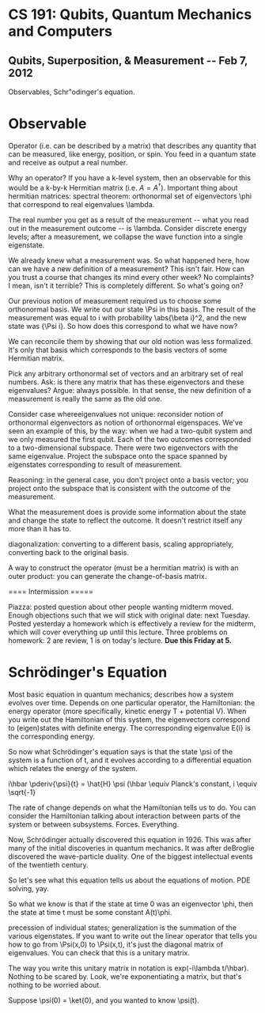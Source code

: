 CS 191: Qubits, Quantum Mechanics and Computers
===============================================
Qubits, Superposition, & Measurement -- Feb 7, 2012
---------------------------------------------------

Observables, Schr\"odinger's equation.

Observable
==========

Operator (i.e. can be described by a matrix) that describes any quantity
that can be measured, like energy, position, or spin. You feed in a quantum
state and receive as output a real number.

Why an operator? If you have a k-level system, then an observable for this
would be a k-by-k Hermitian matrix (i.e. $A = A^\dag$). Important thing
about hermitian matrices: spectral theorem: orthonormal set of eigenvectors
\phi that correspond to real eigenvalues \lambda.

The real number you get as a result of the measurement -- what you read out
in the measurement outcome -- is \lambda. Consider discrete energy levels;
after a measurement, we collapse the wave function into a single
eigenstate.

We already knew what a measurement was. So what happened here, how can we
have a new definition of a measurement? This isn't fair. How can you trust
a course that changes its mind every other week? No complaints? I mean,
isn't it terrible? This is completely different. So what's going on?

Our previous notion of measurement required us to choose some orthonormal
basis. We write out our state \Psi in this basis. The result of the
measurement was equal to i with probability \abs{\beta i}^2, and the new
state was {\Psi i}. So how does this correspond to what we have now?

We can reconcile them by showing that our old notion was less
formalized. It's only that basis which corresponds to the basis vectors of
some Hermitian matrix.

Pick any arbitrary orthonormal set of vectors and an arbitrary set of real
numbers. Ask: is there any matrix that has these eigenvectors and these
eigenvalues? Argue: always possible. In that sense, the new definition of a
measurement is really the same as the old one.

Consider case whereeigenvalues not unique: reconsider notion of orthonormal
eigenvectors as notion of orthonormal eigenspaces. We've seen an example of
this, by the way: when we had a two-qubit system and we only measured the
first qubit. Each of the two outcomes corresponded to a two-dimensional
subspace. There were two eigenvectors with the same eigenvalue. Project the
subspace onto the space spanned by eigenstates corresponding to result of
measurement.

Reasoning: in the general case, you don't project onto a basis vector; you
project onto the subspace that is consistent with the outcome of the
measurement.

What the measurement does is provide some information about the state and
change the state to reflect the outcome. It doesn't restrict itself any
more than it has to.

diagonalization: converting to a different basis, scaling appropriately,
converting back to the original basis.

A way to construct the operator (must be a hermitian matrix) is with an
outer product: you can generate the change-of-basis matrix.

==== Intermission =====

Piazza: posted question about other people wanting midterm moved. Enough
objections such that we will stick with original date: next Tuesday. Posted
yesterday a homework which is effectively a review for the midterm, which
will cover everything up until this lecture. Three problems on homework: 2
are review, 1 is on today's lecture. **Due this Friday at 5.**

Schrödinger's Equation
======================

Most basic equation in quantum mechanics; describes how a system evolves
over time. Depends on one particular operator, the Hamiltonian: the energy
operator (more specifically, kinetic energy T + potential V). When you
write out the Hamiltonian of this system, the eigenvectors correspond to
(eigen)states with definite energy. The corresponding eigenvalue E{i} is
the corresponding energy.

So now what Schrödinger's equation says is that the state \psi of the
system is a function of t, and it evolves according to a differential
equation which relates the energy of the system.

i\hbar \pderiv{\psi}{t} = \hat{H} \psi
(\hbar \equiv Planck's constant, i \equiv \sqrt{-1}

The rate of change depends on what the Hamiltonian tells us to do. You can
consider the Hamiltonian talking about interaction between parts of the
system or between subsystems. Forces. Everything.

Now, Schrödinger actually discovered this equation in 1926. This was after
many of the initial discoveries in quantum mechanics. It was after
deBroglie discovered the wave-particle duality. One of the biggest
intellectual events of the twentieth century.

So let's see what this equation tells us about the equations of motion. PDE
solving, yay.

So what we know is that if the state at time 0 was an eigenvector \phi,
then the state at time t must be some constant A(t)\phi.

precession of individual states; generalization is the summation of the
various eigenstates. If you want to write out the linear operator that
tells you how to go from \Psi(x,0) to \Psi(x,t), it's just the diagonal
matrix of eigenvalues. You can check that this is a unitary matrix.

The way you write this unitary matrix in notation is exp(-i\lambda
t/\hbar). Nothing to be scared by. Look, we're exponentiating a matrix, but
that's nothing to be worried about.

Suppose \psi(0) = \ket{0}, and you wanted to know \psi(t).
